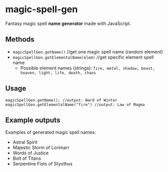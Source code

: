# magic-spell-gen

 Fantasy magic spell <b>name generator</b> made with JavaScript.

 
## Methods
* `magicSpellGen.getName()` //get one magic spell name (random element)
* `magicSpellGen.getElementalName(elem)`  //get specific element spell name  
	* Possible element names (strings): `fire, metal, shadow, beast, heaven, light, life, death, chaos`
        
## Usage
	magicSpellGen.getName(); //output: Ward of Winter
	magicSpellGen.getElementalName("fire") //output: Law of Magma
        
## Example outputs
Examples of generated magic spell names:
* Astral Spirit
* Majestic Storm of Lorimarr
* Words of Justice
* Bolt of Titans
* Serpentine Fists of Styxthus
